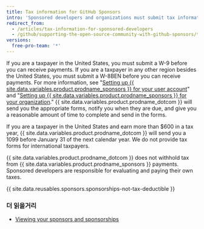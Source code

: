 ```yaml
---
title: Tax information for GitHub Sponsors
intro: 'Sponsored developers and organizations must submit tax information to {{ site.data.variables.product.prodname_dotcom }} and are responsible for evaluating and paying their own taxes.'
redirect_from:
  - /articles/tax-information-for-sponsored-developers
  - /github/supporting-the-open-source-community-with-github-sponsors/tax-information-for-sponsored-developers
versions:
  free-pro-team: '*'
---
```


If you are a taxpayer in the United States, you must submit a W-9 before you can receive payments. If you are a taxpayer in any other region besides the United States, you must submit a W-8BEN before you can receive payments. For more information, see "[Setting up {{ site.data.variables.product.prodname_sponsors }} for your user account](/github/supporting-the-open-source-community-with-github-sponsors/setting-up-github-sponsors-for-your-user-account#submitting-your-tax-information)" and "[Setting up {{ site.data.variables.product.prodname_sponsors }} for your organization](/github/supporting-the-open-source-community-with-github-sponsors/setting-up-github-sponsors-for-your-organization#submitting-your-tax-information)." {{ site.data.variables.product.prodname_dotcom }} will send you the appropriate forms, notify you when they are due, and give you a reasonable amount of time to complete and send in the forms.

If you are a taxpayer in the United States and earn more than $600 in a tax year, {{ site.data.variables.product.prodname_dotcom }} will send you a 1099 before January 31 of the next calendar year. We do not provide tax forms for international taxpayers.

{{ site.data.variables.product.prodname_dotcom }} does not withhold tax from {{ site.data.variables.product.prodname_sponsors }} payments. Sponsored developers are responsible for evaluating and paying their own taxes.

{{ site.data.reusables.sponsors.sponsorships-not-tax-deductible }}

### 더 읽을거리

- [Viewing your sponsors and sponsorships](/github/supporting-the-open-source-community-with-github-sponsors/viewing-your-sponsors-and-sponsorships)
